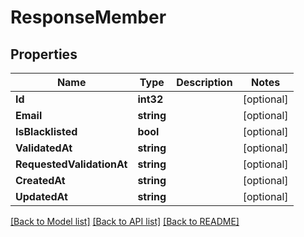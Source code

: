 # ResponseMember

## Properties

Name | Type | Description | Notes
------------ | ------------- | ------------- | -------------
**Id** | **int32** |  | [optional] 
**Email** | **string** |  | [optional] 
**IsBlacklisted** | **bool** |  | [optional] 
**ValidatedAt** | **string** |  | [optional] 
**RequestedValidationAt** | **string** |  | [optional] 
**CreatedAt** | **string** |  | [optional] 
**UpdatedAt** | **string** |  | [optional] 

[[Back to Model list]](../README.md#documentation-for-models) [[Back to API list]](../README.md#documentation-for-api-endpoints) [[Back to README]](../README.md)


